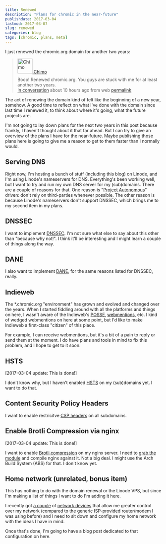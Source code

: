 ```yaml
---
title: Renewed
description: "Plans for chromic in the near-future"
publishdate: 2017-03-04
lastmod: 2017-03-07
slug: renewed
categories: blog
tags: [chromic, plans, meta]
---
```


<div class="p-summary">

I just renewed the chromic.org domain for another two years:

<blockquote class="embedded-notice" style="margin-top: 12px;">
  <section>
    <a href="http://sn.chromic.org/chimo" title="chimo">
      <img src="https://avatars.chromic.org/avatar/1dfffb55178d6085935eafacf1a383a1?size=48&amp;default=http%3A%2F%2Fsn.chromic.org%2Ftheme%2Fpretty-simple%2Fdefault-avatar-stream.png" width="48" height="48" alt="Chimo"> Chimo</a>
    <article style="margin-top: 8px;">
      Boop! Renewed chromic.org. You guys are stuck with me for at least another two years.
    </article>
    <footer>
      <a href="http://sn.chromic.org/conversation/1081528#notice-1237454">In conversation</a>
      <time datetime="2017-03-03T15:52:54-05:00" title="Friday, 03-Mar-2017 15:52:54 EST">about 10 hours ago</time>
      from web <a href="http://sn.chromic.org/notice/1237454">permalink</a>
    </footer>
  </section>
</blockquote>

<p>
  The act of renewing the domain kind of felt like the beginning of a new year,
  somehow. A good time to reflect on what I've done with the domain since last
  time I renewed it, to think about where it's going, what the future projects
  are.
</p>

<p>
  I'm not going to lay down plans for the next two years in this post because
  frankly, I haven't thought about it that far ahead. But I can try to give an
  overview of the plans I have for the near-future. Maybe publishing those plans
  here is going to give me a reason to get to them faster than I normally would.
</p>
</div>

<!--more-->

## Serving DNS

Right now, I'm hosting a bunch of stuff (including this blog) on Linode, and
I'm using Linode's nameservers for DNS. Everything's been working well, but
I want to try and run my own DNS server for my (sub)domains. There are a couple
of reasons for that. One reason is
"[Project Autonomous](https://chromic.org/blog/project-autonomous/)" driven: don't
rely on third-parties whenever possible. The other reason is because Linode's
nameservers don't support DNSSEC, which brings me to my second item in my plans.

## DNSSEC

I want to implement [DNSSEC](https://en.wikipedia.org/wiki/DNSSEC). I'm not sure
what else to say about this other than "because why not!". I think it'll be
interesting and I might learn a couple of things along the way.

## DANE

I also want to implement [DANE](https://en.wikipedia.org/wiki/DANE), for the same
reasons listed for DNSSEC, really.

## Indieweb

The *.chromic.org "environment" has grown and evolved and changed over the years.
When I started fiddling around with all the platforms and things on here, I
wasn't aware of the Indieweb's [POSSE](https://indieweb.org/POSSE),
[webmentions](https://indieweb.org/webmention), etc. I kind of wedged webmentions
on here at some point, but I'd like to make Indieweb a first-class
"citizen" of this place.

For example, I can receive webmentions, but it's a bit of a pain to reply or
send them at the moment. I do have plans and tools in mind to fix this problem,
and I hope to get to it soon.

## HSTS

[<time datetime="2017-03-04T19:57:45-0500">2017-03-04</time> update: This is done!]

I don't know why, but I haven't enabled [HSTS](https://en.wikipedia.org/wiki/HSTS)
on my (sub)domains yet. I want to do that.

## Content Security Policy Headers

I want to enable restricitve
[CSP headers](https://en.wikipedia.org/wiki/Content_Security_Policy)
on all subdomains.

## Enable Brotli Compression via nginx

[<time datetime="2017-03-07T22:14:00-0500">2017-03-04</time> update: This is done!]

I want to enable [Brotli compression](https://en.wikipedia.org/wiki/Brotli) on
my nginx server. I need to [grab the module](https://github.com/google/ngx_brotli)
and compile nginx against it. Not a big deal. I might use the Arch Build System (ABS)
for that. I don't know yet.

## Home network (unrelated, bonus item)

This has nothing to do with the domain renewal or the Linode VPS, but since
I'm making a list of things I want to do I'm adding it here.

I recently got [a couple](https://www.ubnt.com/edgemax/edgerouter-x/) of
[network devices](https://www.ubnt.com/unifi/unifi-ap-wall/) that allow me greater
control over my network (compared to the generic ISP-provided router/modem I was
using before) and I need to sit down and configure my home network with the ideas
I have in mind.

Once that's done, I'm going to have a blog post dedicated to that configuration on here.

